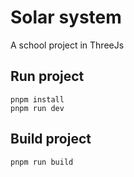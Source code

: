 # Solar system

A school project in ThreeJs


## Run project
```
pnpm install
pnpm run dev
```

## Build project
```
pnpm run build
```
